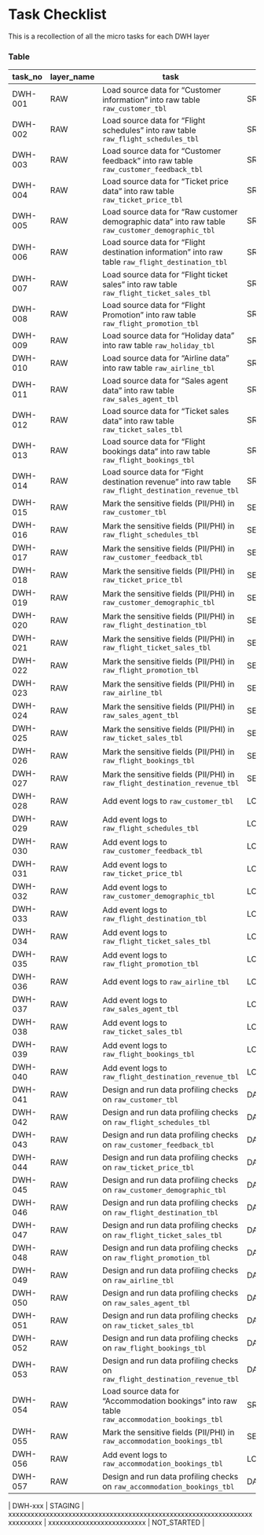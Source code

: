 # Task Checklist 

This is a recollection of all the micro tasks for each DWH layer




### Table 

| task_no | layer_name      | task                                                                                                      | task_type| completion_status |
| -----   | --------------  | ---------------                                                                                           | ---------------  | --------------- |
| DWH-001 | RAW             | Load source data for “Customer information” into raw table `raw_customer_tbl`                            | SRC_TO_RAW  | NOT_STARTED |
| DWH-002 | RAW             | Load source data for “Flight schedules” into raw table `raw_flight_schedules_tbl`| SRC_TO_RAW | NOT_STARTED |
| DWH-003 | RAW             | Load source data for “Customer feedback” into raw table `raw_customer_feedback_tbl`| SRC_TO_RAW | NOT_STARTED |
| DWH-004 | RAW             | Load source data for “Ticket price data” into raw table `raw_ticket_price_tbl`| SRC_TO_RAW | NOT_STARTED |
| DWH-005 | RAW             | Load source data for “Raw customer demographic data” into raw table `raw_customer_demographic_tbl`| SRC_TO_RAW | NOT_STARTED |
| DWH-006 | RAW             | Load source data for “Flight destination information” into raw table `raw_flight_destination_tbl`| SRC_TO_RAW | NOT_STARTED |
| DWH-007 | RAW             | Load source data for “Flight ticket sales” into raw table `raw_flight_ticket_sales_tbl`| SRC_TO_RAW | NOT_STARTED |
| DWH-008 | RAW             | Load source data for “Flight Promotion” into raw table `raw_flight_promotion_tbl`| SRC_TO_RAW | NOT_STARTED |
| DWH-009 | RAW             | Load source data for “Holiday data” into raw table `raw_holiday_tbl`| SRC_TO_RAW | NOT_STARTED |
| DWH-010 | RAW             | Load source data for “Airline data” into raw table `raw_airline_tbl`| SRC_TO_RAW | NOT_STARTED |
| DWH-011 | RAW             | Load source data for “Sales agent data” into raw table `raw_sales_agent_tbl`| SRC_TO_RAW | NOT_STARTED |
| DWH-012 | RAW             | Load source data for “Ticket sales data” into raw table `raw_ticket_sales_tbl`| SRC_TO_RAW | NOT_STARTED |
| DWH-013 | RAW             | Load source data for “Flight bookings data” into raw table `raw_flight_bookings_tbl`| SRC_TO_RAW | NOT_STARTED |
| DWH-014 | RAW             | Load source data for “Fight destination revenue” into raw table `raw_flight_destination_revenue_tbl`| SRC_TO_RAW | NOT_STARTED |
| DWH-015 | RAW             | Mark the sensitive fields (PII/PHI) in `raw_customer_tbl`| SENSITIVE_DATA_MARKING  | NOT_STARTED |
| DWH-016 | RAW             | Mark the sensitive fields (PII/PHI) in `raw_flight_schedules_tbl`| SENSITIVE_DATA_MARKING | NOT_STARTED |
| DWH-017 | RAW             | Mark the sensitive fields (PII/PHI) in `raw_customer_feedback_tbl`| SENSITIVE_DATA_MARKING | NOT_STARTED |
| DWH-018 | RAW             | Mark the sensitive fields (PII/PHI) in `raw_ticket_price_tbl`| SENSITIVE_DATA_MARKING | NOT_STARTED |
| DWH-019 | RAW             | Mark the sensitive fields (PII/PHI) in `raw_customer_demographic_tbl`| SENSITIVE_DATA_MARKING | NOT_STARTED |
| DWH-020 | RAW             | Mark the sensitive fields (PII/PHI) in `raw_flight_destination_tbl`| SENSITIVE_DATA_MARKING | NOT_STARTED |
| DWH-021 | RAW             | Mark the sensitive fields (PII/PHI) in `raw_flight_ticket_sales_tbl`| SENSITIVE_DATA_MARKING | NOT_STARTED |
| DWH-022 | RAW             | Mark the sensitive fields (PII/PHI) in `raw_flight_promotion_tbl`| SENSITIVE_DATA_MARKING | NOT_STARTED |
| DWH-023 | RAW             | Mark the sensitive fields (PII/PHI) in `raw_airline_tbl`| SENSITIVE_DATA_MARKING | NOT_STARTED |
| DWH-024 | RAW             | Mark the sensitive fields (PII/PHI) in `raw_sales_agent_tbl`| SENSITIVE_DATA_MARKING | NOT_STARTED |
| DWH-025 | RAW             | Mark the sensitive fields (PII/PHI) in `raw_ticket_sales_tbl`| SENSITIVE_DATA_MARKING | NOT_STARTED |
| DWH-026 | RAW             | Mark the sensitive fields (PII/PHI) in `raw_flight_bookings_tbl`| SENSITIVE_DATA_MARKING | NOT_STARTED |
| DWH-027 | RAW             | Mark the sensitive fields (PII/PHI) in `raw_flight_destination_revenue_tbl`| SENSITIVE_DATA_MARKING | NOT_STARTED |
| DWH-028 | RAW             | Add event logs to `raw_customer_tbl`|    LOGGING_RAW_LEVEL_EVENTS  | NOT_STARTED |
| DWH-029 | RAW             | Add event logs to `raw_flight_schedules_tbl`|    LOGGING_RAW_LEVEL_EVENTS  | NOT_STARTED |
| DWH-030 | RAW             | Add event logs to `raw_customer_feedback_tbl`|    LOGGING_RAW_LEVEL_EVENTS  | NOT_STARTED |
| DWH-031 | RAW             | Add event logs to `raw_ticket_price_tbl`|    LOGGING_RAW_LEVEL_EVENTS  | NOT_STARTED |
| DWH-032 | RAW             | Add event logs to `raw_customer_demographic_tbl`|    LOGGING_RAW_LEVEL_EVENTS  | NOT_STARTED |
| DWH-033 | RAW             | Add event logs to `raw_flight_destination_tbl`|    LOGGING_RAW_LEVEL_EVENTS  | NOT_STARTED |
| DWH-034 | RAW             | Add event logs to `raw_flight_ticket_sales_tbl`|    LOGGING_RAW_LEVEL_EVENTS  | NOT_STARTED |
| DWH-035 | RAW             | Add event logs to `raw_flight_promotion_tbl`|    LOGGING_RAW_LEVEL_EVENTS  | NOT_STARTED |
| DWH-036 | RAW             | Add event logs to `raw_airline_tbl`|    LOGGING_RAW_LEVEL_EVENTS  | NOT_STARTED |
| DWH-037 | RAW             | Add event logs to `raw_sales_agent_tbl`|    LOGGING_RAW_LEVEL_EVENTS  | NOT_STARTED |
| DWH-038 | RAW             | Add event logs to `raw_ticket_sales_tbl`|    LOGGING_RAW_LEVEL_EVENTS  | NOT_STARTED |
| DWH-039 | RAW             | Add event logs to `raw_flight_bookings_tbl`|    LOGGING_RAW_LEVEL_EVENTS  | NOT_STARTED |
| DWH-040 | RAW             | Add event logs to `raw_flight_destination_revenue_tbl`|    LOGGING_RAW_LEVEL_EVENTS  | NOT_STARTED |
| DWH-041 | RAW             | Design and run data profiling checks on `raw_customer_tbl`|    DATA_PROFILING_CHECKS  | NOT_STARTED |
| DWH-042 | RAW             | Design and run data profiling checks on `raw_flight_schedules_tbl`|    DATA_PROFILING_CHECKS  | NOT_STARTED |
| DWH-043 | RAW             | Design and run data profiling checks on `raw_customer_feedback_tbl`|    DATA_PROFILING_CHECKS  | NOT_STARTED |
| DWH-044 | RAW             | Design and run data profiling checks on `raw_ticket_price_tbl`|    DATA_PROFILING_CHECKS  | NOT_STARTED |
| DWH-045 | RAW             | Design and run data profiling checks on `raw_customer_demographic_tbl`|    DATA_PROFILING_CHECKS  | NOT_STARTED |
| DWH-046 | RAW             | Design and run data profiling checks on `raw_flight_destination_tbl`|    DATA_PROFILING_CHECKS  | NOT_STARTED |
| DWH-047 | RAW             | Design and run data profiling checks on `raw_flight_ticket_sales_tbl`|    DATA_PROFILING_CHECKS  | NOT_STARTED |
| DWH-048 | RAW             | Design and run data profiling checks on `raw_flight_promotion_tbl`|    DATA_PROFILING_CHECKS  | NOT_STARTED |
| DWH-049 | RAW             | Design and run data profiling checks on `raw_airline_tbl`|    DATA_PROFILING_CHECKS  | NOT_STARTED |
| DWH-050 | RAW             | Design and run data profiling checks on `raw_sales_agent_tbl`|    DATA_PROFILING_CHECKS  | NOT_STARTED |
| DWH-051 | RAW             | Design and run data profiling checks on `raw_ticket_sales_tbl`|    DATA_PROFILING_CHECKS  | NOT_STARTED |
| DWH-052 | RAW             | Design and run data profiling checks on `raw_flight_bookings_tbl`|    DATA_PROFILING_CHECKS  | NOT_STARTED |
| DWH-053 | RAW             | Design and run data profiling checks on `raw_flight_destination_revenue_tbl`|    DATA_PROFILING_CHECKS  | NOT_STARTED |
| DWH-054 | RAW             | Load source data for “Accommodation bookings” into raw table `raw_accommodation_bookings_tbl`| SRC_TO_RAW | COMPLETED |
| DWH-055 | RAW             | Mark the sensitive fields (PII/PHI) in `raw_accommodation_bookings_tbl`| SENSITIVE_DATA_MARKING  | IN_PROGRESS |
| DWH-056 | RAW             | Add event logs to `raw_accommodation_bookings_tbl`|    LOGGING_RAW_LEVEL_EVENTS  | COMPLETED |
| DWH-057 | RAW             | Design and run data profiling checks on `raw_accommodation_bookings_tbl`|    DATA_PROFILING_CHECKS  | COMPLETED |



| DWH-xxx | STAGING             | xxxxxxxxxxxxxxxxxxxxxxxxxxxxxxxxxxxxxxxxxxxxxxxxxxxxxxxxxxxxxxxxxxxxxxxxxx |    xxxxxxxxxxxxxxxxxxxxxxxxxx  | NOT_STARTED |


